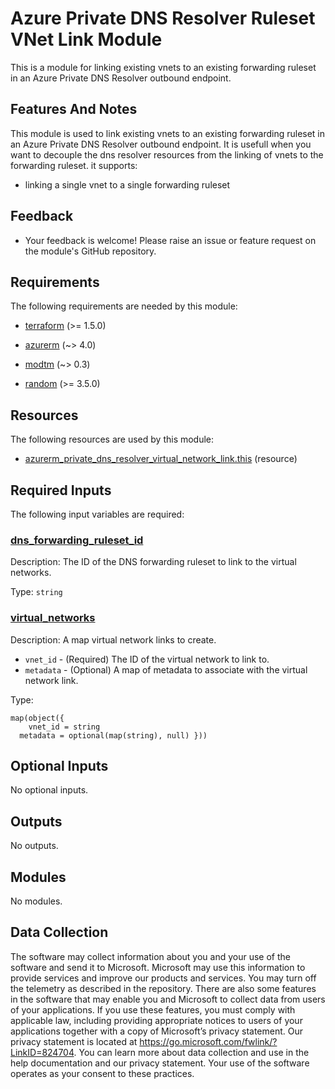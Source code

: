 <!-- BEGIN_TF_DOCS -->
# Azure Private DNS Resolver Ruleset VNet Link Module

This is a module for linking existing vnets to an existing forwarding ruleset in an Azure Private DNS Resolver outbound endpoint.

## Features And Notes
This module is used to link existing vnets to an existing forwarding ruleset in an Azure Private DNS Resolver outbound endpoint. It is usefull when you want to decouple the dns resolver resources from the linking of vnets to the forwarding ruleset. it supports:
- linking a single vnet to a single forwarding ruleset

## Feedback
- Your feedback is welcome! Please raise an issue or feature request on the module's GitHub repository.

<!-- markdownlint-disable MD033 -->
## Requirements

The following requirements are needed by this module:

- <a name="requirement_terraform"></a> [terraform](#requirement\_terraform) (>= 1.5.0)

- <a name="requirement_azurerm"></a> [azurerm](#requirement\_azurerm) (~> 4.0)

- <a name="requirement_modtm"></a> [modtm](#requirement\_modtm) (~> 0.3)

- <a name="requirement_random"></a> [random](#requirement\_random) (>= 3.5.0)

## Resources

The following resources are used by this module:

- [azurerm_private_dns_resolver_virtual_network_link.this](https://registry.terraform.io/providers/hashicorp/azurerm/latest/docs/resources/private_dns_resolver_virtual_network_link) (resource)

<!-- markdownlint-disable MD013 -->
## Required Inputs

The following input variables are required:

### <a name="input_dns_forwarding_ruleset_id"></a> [dns\_forwarding\_ruleset\_id](#input\_dns\_forwarding\_ruleset\_id)

Description: The ID of the DNS forwarding ruleset to link to the virtual networks.

Type: `string`

### <a name="input_virtual_networks"></a> [virtual\_networks](#input\_virtual\_networks)

Description: A map virtual network links to create.
  - `vnet_id` - (Required) The ID of the virtual network to link to.
  - `metadata` - (Optional) A map of metadata to associate with the virtual network link.

Type:

```hcl
map(object({
    vnet_id = string
  metadata = optional(map(string), null) }))
```

## Optional Inputs

No optional inputs.

## Outputs

No outputs.

## Modules

No modules.

<!-- markdownlint-disable-next-line MD041 -->
## Data Collection

The software may collect information about you and your use of the software and send it to Microsoft. Microsoft may use this information to provide services and improve our products and services. You may turn off the telemetry as described in the repository. There are also some features in the software that may enable you and Microsoft to collect data from users of your applications. If you use these features, you must comply with applicable law, including providing appropriate notices to users of your applications together with a copy of Microsoft’s privacy statement. Our privacy statement is located at <https://go.microsoft.com/fwlink/?LinkID=824704>. You can learn more about data collection and use in the help documentation and our privacy statement. Your use of the software operates as your consent to these practices.
<!-- END_TF_DOCS -->